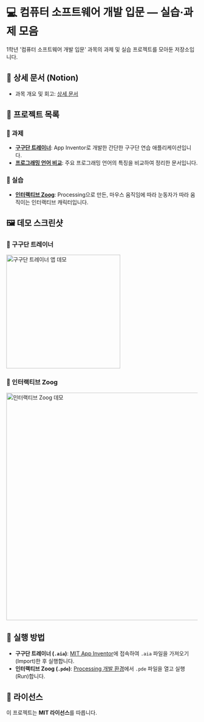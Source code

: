 # 💻 컴퓨터 소프트웨어 개발 입문 — 실습·과제 모음

1학년 '컴퓨터 소프트웨어 개발 입문' 과목의 과제 및 실습 프로젝트를 모아둔 저장소입니다.

## 🔗 상세 문서 (Notion)

  * 과목 개요 및 회고: [상세 문서](https://www.notion.so/0004c06de9de47be9d6937f7f33cb2a7?source=copy_link)

## 📂 프로젝트 목록

### 📝 과제

  * [**구구단 트레이너**](https://github.com/jihun-moon/daegu-univ-cs/tree/main/1st-grade/introduction-to-software-development/gugudan-trainer): App Inventor로 개발한 간단한 구구단 연습 애플리케이션입니다.
  * [**프로그래밍 언어 비교**](https://github.com/jihun-moon/daegu-univ-cs/tree/main/1st-grade/introduction-to-software-development/docs): 주요 프로그래밍 언어의 특징을 비교하여 정리한 문서입니다.

### 🧪 실습

  * [**인터랙티브 Zoog**](https://github.com/jihun-moon/daegu-univ-cs/tree/main/1st-grade/introduction-to-software-development/interactive-zoog): Processing으로 만든, 마우스 움직임에 따라 눈동자가 따라 움직이는 인터랙티브 캐릭터입니다.

## 🖼️ 데모 스크린샷

### 🔢 구구단 트레이너

<img src="gugudan-trainer/docs/gugudan-app-screenshot.jpg" alt="구구단 트레이너 앱 데모" width="300"/>

### 🤖 인터랙티브 Zoog

<img src="interactive-zoog/docs/zoog-screenshot.png" alt="인터랙티브 Zoog 데모" width="600"/>

## 🚀 실행 방법

  * **구구단 트레이너 (`.aia`)**: [MIT App Inventor](https://www.google.com/search?q=http://ai2.appinventor.mit.edu/)에 접속하여 `.aia` 파일을 가져오기(Import)한 후 실행합니다.
  * **인터랙티브 Zoog (`.pde`)**: [Processing 개발 환경](https://www.google.com/search?q=https://processing.org/download)에서 `.pde` 파일을 열고 실행(Run)합니다.

## 📄 라이선스

이 프로젝트는 **MIT 라이선스**를 따릅니다.
